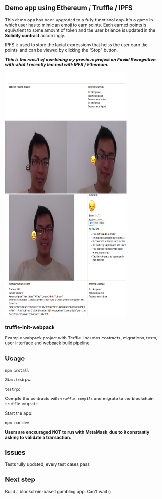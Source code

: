 ## Demo app using Ethereum / Truffle / IPFS 
This demo app has been upgraded  to a fully functional app. It's a game in which
user has to mimic an emoji to earn points. Each earned points is equivalent to 
some amount of token and the user balance is updated in the **Solidity contract** accordingly. 

IPFS is used to store the facial expressions that helps the user earn the points, and can be
viewed by clicking the "Stop" button. 

***This is the result of combining my previous project on Facial Recognition with what I recently learned with IPFS / Ethereum.***

![Image 1](results/resize_1.png)
![Image 2](results/resize_2.png)


### truffle-init-webpack
Example webpack project with Truffle. Includes contracts, migrations, tests, user interface and webpack build pipeline.

## Usage

`` npm install ``

Start testrpc: 

``testrpc``

Compile the contracts with ``truffle compile`` and migrate to the blockchain ``truffle migrate``

Start the app:

`` npm run dev ``

**Users are encouraged NOT to run with MetaMask, due to it constantly asking to validate a transaction.**

## Issues

Tests fully updated, every test cases pass. 

## Next step

Build a blockchain-based gambling app. Can't wait :)
